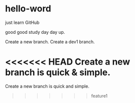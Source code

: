 # hello-word
just learn GitHub

good good study day day up.

Create a new branch.
Create a dev1 branch.

<<<<<<< HEAD
Create a new branch is quick & simple.
=======
Create a new branch is quick and simple.
>>>>>>> feature1
